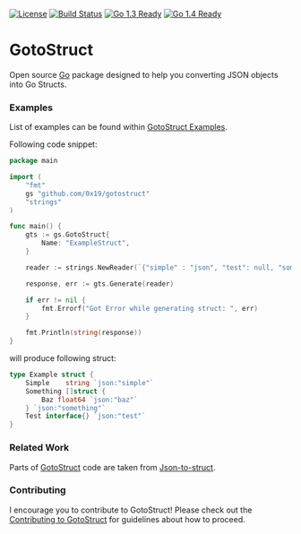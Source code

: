 [![License](http://img.shields.io/badge/license-MIT-blue.svg?style=flat)](https://github.com/0x19/gotostruct/tree/master/LICENSE)
[![Build Status](https://travis-ci.org/0x19/gotostruct.svg)](https://travis-ci.org/0x19/gotostruct)
[![Go 1.3 Ready](https://img.shields.io/badge/Go%201.3-Ready-green.svg?style=flat)]()
[![Go 1.4 Ready](https://img.shields.io/badge/Go%201.4-Ready-green.svg?style=flat)]()

GotoStruct
====

Open source [Go](http://golang.org) package designed to help you converting JSON objects into Go Structs.


### Examples

List of examples can be found within [GotoStruct Examples](https://github.com/0x19/gotostruct/tree/master/examples).

Following code snippet:

```go
package main

import (
	"fmt"
	gs "github.com/0x19/gotostruct"
	"strings"
)

func main() {
	gts := gs.GotoStruct{
		Name: "ExampleStruct",
	}

	reader := strings.NewReader(`{"simple" : "json", "test": null, "something": [{"baz": 1}, {"baz": 2}]}`)

	response, err := gts.Generate(reader)

	if err != nil {
		fmt.Errorf("Got Error while generating struct: ", err)
	}

	fmt.Println(string(response))
}
```

will produce following struct:

```go
type Example struct {
	Simple    string `json:"simple"`
	Something []struct {
		Baz float64 `json:"baz"`
	} `json:"something"`
	Test interface{} `json:"test"`
}
```


### Related Work

Parts of [GotoStruct](https://github.com/0x19/gotostruct) code are taken from [Json-to-struct](https://github.com/tmc/json-to-struct).


### Contributing
I encourage you to contribute to GotoStruct! Please check out the [Contributing to GotoStruct](https://github.com/0x19/gotostruct/tree/master/CONTRIBUTING.md) for guidelines about how
to proceed.